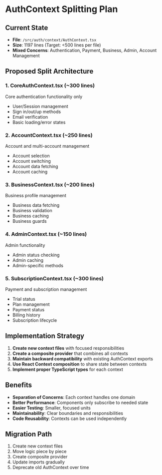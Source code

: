 # AuthContext Splitting Plan

## Current State
- **File**: `/src/auth/context/AuthContext.tsx`
- **Size**: 1197 lines (Target: <500 lines per file)
- **Mixed Concerns**: Authentication, Payment, Business, Admin, Account Management

## Proposed Split Architecture

### 1. **CoreAuthContext.tsx** (~300 lines)
Core authentication functionality only
- User/Session management
- Sign in/out/up methods
- Email verification
- Basic loading/error states

### 2. **AccountContext.tsx** (~250 lines)
Account and multi-account management
- Account selection
- Account switching
- Account data fetching
- Account caching

### 3. **BusinessContext.tsx** (~200 lines)
Business profile management
- Business data fetching
- Business validation
- Business caching
- Business guards

### 4. **AdminContext.tsx** (~150 lines)
Admin functionality
- Admin status checking
- Admin caching
- Admin-specific methods

### 5. **SubscriptionContext.tsx** (~300 lines)
Payment and subscription management
- Trial status
- Plan management
- Payment status
- Billing history
- Subscription lifecycle

## Implementation Strategy

1. **Create new context files** with focused responsibilities
2. **Create a composite provider** that combines all contexts
3. **Maintain backward compatibility** with existing AuthContext exports
4. **Use React Context composition** to share state between contexts
5. **Implement proper TypeScript types** for each context

## Benefits
- **Separation of Concerns**: Each context handles one domain
- **Better Performance**: Components only subscribe to needed state
- **Easier Testing**: Smaller, focused units
- **Maintainability**: Clear boundaries and responsibilities
- **Code Reusability**: Contexts can be used independently

## Migration Path
1. Create new context files
2. Move logic piece by piece
3. Create composite provider
4. Update imports gradually
5. Deprecate old AuthContext over time